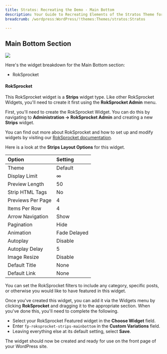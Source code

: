 ```yaml
---
title: Stratos: Recreating the Demo - Main Bottom
description: Your Guide to Recreating Elements of the Stratos Theme for WordPress
breadcrumb: /wordpress:WordPress/!themes:Themes/stratos:Stratos

---
```


Main Bottom Section
-----

![][demo]

Here's the widget breakdown for the Main Bottom section:

* RokSprocket

#### RokSprocket

This RokSprocket widget is a **Strips** widget type. Like other RokSprocket Widgets, you'll need to create it first using the **RokSprocket Admin** menu.

First, you'll need to create the RokSprocket Widget. You can do this by navigating to **Administration -> RokSprocket Admin** and creating a new **Strips** widget. 

You can find out more about RokSprocket and how to set up and modify widgets by visiting our [RokSprocket documentation][roksprocket].

Here is a look at the **Strips Layout Options** for this widget.

| Option            | Setting      |  
| :---------------- | :----------- |  
| Theme             | Default      |  
| Display Limit     | ∞            |  
| Preview Length    | 50           |
| Strip HTML Tags   | No           |  
| Previews Per Page | 4            |  
| Items Per Row     | 4            |  
| Arrow Navigation  | Show         |  
| Pagination        | Hide         |  
| Animation         | Fade Delayed |  
| Autoplay          | Disable      |  
| Autoplay Delay    | 5            |  
| Image Resize      | Disable      |  
| Default Title     | None         |
| Default Link      | None         |

You can set the RokSprocket filters to include any category, specific posts, or otherwise you would like to have featured in this widget.

Once you've created this widget, you can add it via the Widgets menu by clicking **RokSprocket** and dragging it to the appropriate section. When you've done this, you'll need to complete the following.

* Select your RokSprocket Featured widget in the **Choose Widget** field.
* Enter `fp-roksprocket-strips-mainbottom` in the **Custom Variations** field.
* Leaving everything else at its default setting, select **Save**.

The widget should now be created and ready for use on the front page of your WordPress site.

[demo]: assets/demo_4.jpeg
[roksprocket]: ../../plugins/roksprocket/
